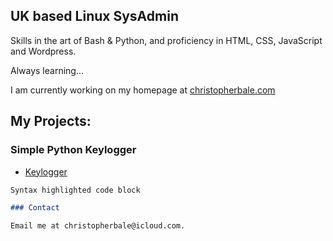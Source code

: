 ## UK based Linux SysAdmin

Skills in the art of Bash & Python, and proficiency in HTML, CSS, JavaScript and Wordpress. 

Always learning...

I am currently working on my homepage at [christopherbale.com](http://www.christopherbale.com) 

## My Projects: 

### Simple Python Keylogger

- [Keylogger](https://github.com/donbale/Keylogger)

```markdown
Syntax highlighted code block

### Contact

Email me at christopherbale@icloud.com.
